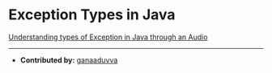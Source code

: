# Exception Types in Java


[Understanding types of Exception in Java through an Audio](https://drive.google.com/file/d/1HQd4mRwAcMd7_trBvHiiz55pvGx7QRa9/view?usp=sharing)


---


* **Contributed by:** [ganaaduvva](https://github.com/ganaaduvva)
